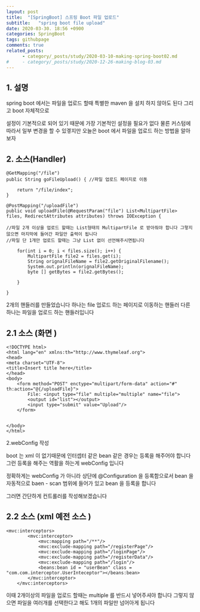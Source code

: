 ```yaml
---
layout: post
title:  "[SpringBoot] 스프링 Boot 파일 업로드"
subtitle:   "spring boot file upload"
date: 2020-03-30. 18:56 +0900
categories: SpringBoot
tags: githubpage
comments: true
related_posts:
      - category/_posts/study/2020-03-10-making-spring-boot02.md
#     - category/_posts/study/2020-12-26-making-blog-03.md
---
```


## 1. 설명
spring boot 에서는 파일을 업로드 할때 특별한 maven 을 설치 하지 않아도 된다 그리고 boot 자체적으로 

설정이 기본적으로 되어 있기 때문에 가장 기본적인 설정을 필요가 없다 물른 커스텀에 따라서 일부 변경을 할 수 있겧지만 오늘은 boot 에서 파일을 업로드 하는 방법을 알아보자 



## 2. 소스(Handler)

```
@GetMapping("/file")
public String goFileUpload() { //파일 업로드 페이지로 이동
	
	return "/file/index";
}

@PostMapping("/uploadFile")
public void uploadFile(@RequestParam("file") List<MultipartFile> files, RedirectAttributes attributes) throws IOException {

//파일 2개 이상을 업로드 할때는 List형태의 MultipartFile 로 받아줘야 합니다 그렇지 않으면 마지막에 들어간 파일만 출력이 됩니다 
//파일 단 1개만 업로드 할때는 그냥 List 없이 선언해주시면됩니다 	
	
	for(int i = 0; i < files.size(); i++) {
		MultipartFile file2 = files.get(i);
		String orignalFileName = file2.getOriginalFilename();
		System.out.println(orignalFileName);			
		byte [] getBytes = file2.getBytes();
		
	}
	
}

```
2개의 핸들러를 만들었습니다 하나는 file 업로드 하는 페이지로 이동하는 핸들러 
다른 하나는 파일을 업로드 하는 핸들러입니다 



## 2.1 소스 (화면 )

```
<!DOCTYPE html>
<html lang="en" xmlns:th="http://www.thymeleaf.org">
<head>
<meta charset="UTF-8">
<title>Insert title here</title>
</head>
<body>
	<form method="POST" enctype="multipart/form-data" action="#" th:action="@{/uploadFile}">
		File: <input type="file" multiple="multiple" name="file">
		<output id="list"></output>
		<input type="submit" value="Upload"/>
	</form>
	

</body>
</html>

```
2.webConfig 작성 

boot 는 xml 이 없기때문에 인터셉터 같은 bean 같은 경우는 등록을 해주어야 합니다 그런 등록을 해주는 역활을 하는게 webConfig 입니다

정확하게는 webConfig 가 아니라 상단에 @Configuration 을 등록함으로서 bean 을 자동적으로 baen - scan 범위에 들어가 있고 bean 을 등록을 합니다 


그러면 간단하게 컨트롤러를 작성해보겠습니다 


## 2.2 소스 (xml 예전 소스 )
```
<mvc:interceptors>
		<mvc:interceptor>
			<mvc:mapping path="/**"/>
			<mvc:exclude-mapping path="/registerPage"/>
			<mvc:exclude-mapping path="/loginPage"/>
			<mvc:exclude-mapping path="/registerData"/>
			<mvc:exclude-mapping path="/login"/>
			<beans:bean id = "userBean" class = "com.com.interceptor.UserInteceptor"></beans:bean>
		</mvc:interceptor>
	</mvc:interceptors>

```
이때 2개이상의 파일을 업로드 할때는 multiple 를 반드시 넣어주셔야 합니다 그렇지 않으면 파일을 여러개를 선택한다고 해도 1개의 파일만 넘어아게 됩니다 
